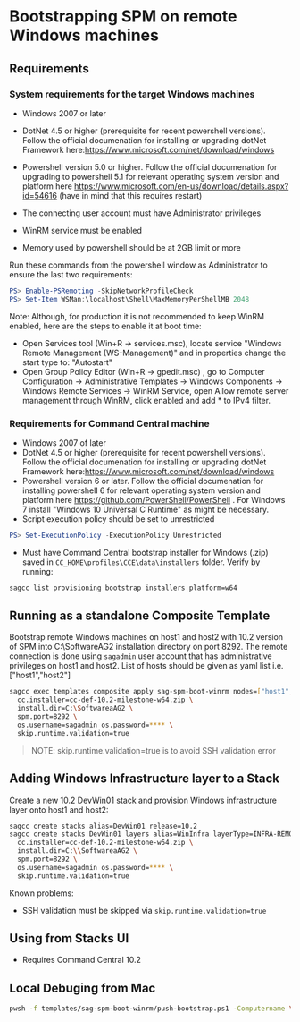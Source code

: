 # Bootstrapping SPM on remote Windows machines

## Requirements

### System requirements for the target Windows machines

* Windows 2007 or later
* DotNet 4.5 or higher (prerequisite for recent powershell versions). Follow the official documenation for installing or upgrading dotNet Framework here:https://www.microsoft.com/net/download/windows
* Powershell version 5.0 or higher. 
  Follow the official documenation for upgrading to powershell 5.1 for relevant operating system version and platform here https://www.microsoft.com/en-us/download/details.aspx?id=54616 (have in mind that this requires restart)

* The connecting user account must have Administrator privileges
* WinRM service must be enabled
* Memory used by powershell should be at 2GB limit or more

Run these commands from the powershell window as Administrator to ensure the last two requirements:

```powershell
PS> Enable-PSRemoting -SkipNetworkProfileCheck
PS> Set-Item WSMan:\localhost\Shell\MaxMemoryPerShellMB 2048
```
Note: Although, for production it is not recommended to keep WinRM enabled, here are the steps to enable it at boot time:
* Open Services tool (Win+R -> services.msc), locate service "Windows Remote Management (WS-Management)" and in properties change the start type to: "Autostart"
* Open Group Policy Editor (Win+R -> gpedit.msc) , go to Computer Configuration -> Administrative Templates -> Windows Components -> Windows Remote Services -> WinRM Service, open Allow remote server management through WinRM, click enabled and add * to IPv4 filter.



### Requirements for Command Central machine

* Windows 2007 of later
* DotNet 4.5 or higher (prerequisite for recent powershell versions). Follow the official documenation for installing or upgrading dotNet Framework here:https://www.microsoft.com/net/download/windows
* Powershell version 6 or later.
  Follow the official documenation for installing powershell 6 for relevant operating system version and platform here https://github.com/PowerShell/PowerShell . For Windows 7 install "Windows 10 Universal C Runtime" as might be necessary.
* Script execution policy should be set to unrestricted
```powershell
PS> Set-ExecutionPolicy -ExecutionPolicy Unrestricted
```
* Must have Command Central bootstrap installer for Windows (.zip) saved in `CC_HOME\profiles\CCE\data\installers` folder. Verify by running:

```bash
sagcc list provisioning bootstrap installers platform=w64
```

## Running as a standalone Composite Template

Bootstrap remote Windows machines on host1 and host2 with 10.2 version of SPM into C:\SoftwareAG2
installation directory on port 8292. The remote connection is done using `sagadmin` user account that
has administrative privileges on host1 and host2. List of hosts should be given as yaml list i.e. ["host1","host2"]

```bash
sagcc exec templates composite apply sag-spm-boot-winrm nodes=["host1","host2"] \
  cc.installer=cc-def-10.2-milestone-w64.zip \
  install.dir=C:\SoftwareaAG2 \
  spm.port=8292 \
  os.username=sagadmin os.password=**** \
  skip.runtime.validation=true
```

> NOTE: skip.runtime.validation=true is to avoid SSH validation error

## Adding Windows Infrastructure layer to a Stack

Create a new 10.2 DevWin01 stack and provision Windows infrastructure layer onto host1 and host2:

```bash
sagcc create stacks alias=DevWin01 release=10.2
sagcc create stacks DevWin01 layers alias=WinInfra layerType=INFRA-REMOTE-WINDOWS nodes=host1,host2 \
  cc.installer=cc-def-10.2-milestone-w64.zip \
  install.dir=C:\\SoftwareaAG2 \
  spm.port=8292 \
  os.username=sagadmin os.password=**** \
  skip.runtime.validation=true
```

Known problems:

* SSH validation must be skipped via `skip.runtime.validation=true`

## Using from Stacks UI

* Requires Command Central 10.2


## Local Debuging from Mac

```bash
pwsh -f templates/sag-spm-boot-winrm/push-bootstrap.ps1 -Computername \["bgninjabvt01"\] -RemoteTempPath C:\Windows\Temp -LocalInstallerZip ~/sag/cc/profiles/CCE/data/installers/cc-def-10.2-milestone-w64.zip -RemoteInstallPath C:\sag2 -AcceptLicense -PlainCredentials vmtest:vmtest
```
